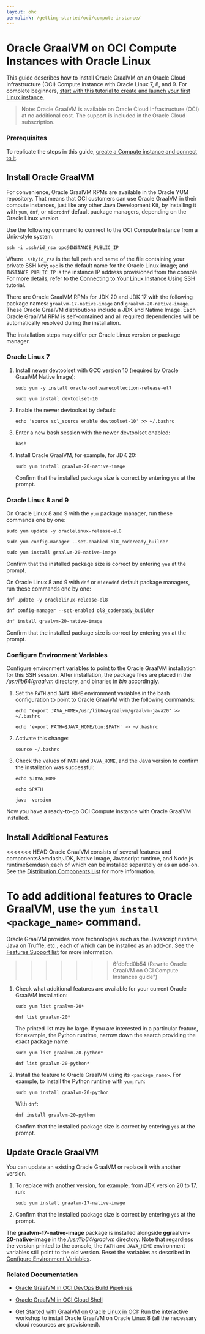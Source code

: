 ```yaml
---
layout: ohc
permalink: /getting-started/oci/compute-instance/
---
```


# Oracle GraalVM on OCI Compute Instances with Oracle Linux

This guide describes how to install Oracle GraalVM on an Oracle Cloud Infrastructure (OCI) Compute instance with Oracle Linux 7, 8, and 9.
For complete beginners, [start with this tutorial to create and launch your first Linux instance](https://docs.oracle.com/iaas/Content/GSG/Reference/overviewworkflow.htm).

> Note: Oracle GraalVM is available on Oracle Cloud Infrastructure (OCI) at no additional cost. The support is included in the Oracle Cloud subscription.

### Prerequisites

To replicate the steps in this guide, [create a Compute instance and connect to it](https://docs.oracle.com/iaas/Content/GSG/Reference/overviewworkflow.htm).

## Install Oracle GraalVM

For convenience, Oracle GraalVM RPMs are available in the Oracle YUM repository. 
That means that OCI customers can use Oracle GraalVM in their compute instances, just like any other Java Development Kit, by installing it with `yum`, `dnf`, or `microdnf` default package managers, depending on the Oracle Linux version.

Use the following command to connect to the OCI Compute Instance from a Unix-style system:

   ```shell
   ssh -i .ssh/id_rsa opc@INSTANCE_PUBLIC_IP
   ```

Where `.ssh/id_rsa` is the full path and name of the file containing your private SSH key; `opc` is the default name for the Oracle Linux image; and `INSTANCE_PUBLIC_IP` is the instance IP address provisioned from the console.
For more details, refer to the [Connecting to Your Linux Instance Using SSH](https://docs.cloud.oracle.com/iaas/Content/GSG/Tasks/testingconnection.htm) tutorial.

There are Oracle GraalVM RPMs for JDK 20 and JDK 17 with the following package names: `graalvm-17-native-image` and `graalvm-20-native-image`. 
These Oracle GraalVM distributions include a JDK and Natime Image.
Each Oracle GraalVM RPM is self-contained and all required dependencies will be automatically resolved during the installation.

The installation steps may differ per Oracle Linux version or package manager. 

### Oracle Linux 7

1. Install newer devtoolset with GCC version 10 (required by Oracle GraalVM Native Image):
   ```shell
   sudo yum -y install oracle-softwarecollection-release-el7
   ```
   ```shell
   sudo yum install devtoolset-10
   ```
2. Enable the newer devtoolset by default:
   ```shell
   echo 'source scl_source enable devtoolset-10' >> ~/.bashrc
   ```
3. Enter a new bash session with the newer devtoolset enabled:
   ```
   bash
   ```
4. Install Oracle GraalVM, for example, for JDK 20:
   ```
   sudo yum install graalvm-20-native-image
   ```
   Confirm that the installed package size is correct by entering `yes` at the prompt.

### Oracle Linux 8 and 9

On Oracle Linux 8 and 9 with the `yum` package manager, run these commands one by one:
```shell
sudo yum update -y oraclelinux-release-el8
```
```shell
sudo yum config-manager --set-enabled ol8_codeready_builder
```
```shell
sudo yum install graalvm-20-native-image
```
Confirm that the installed package size is correct by entering `yes` at the prompt.

On Oracle Linux 8 and 9 with `dnf` or `microdnf` default package managers, run these commands one by one:
```shell
dnf update -y oraclelinux-release-el8
```
```shell
dnf config-manager --set-enabled ol8_codeready_builder
```
```shell
dnf install graalvm-20-native-image
```
Confirm that the installed package size is correct by entering `yes` at the prompt.

### Configure Environment Variables

Configure environment variables to point to the Oracle GraalVM installation for this SSH session. 
After installation, the package files are placed in the _/usr/lib64/graalvm_ directory, and binaries in _bin_ accordingly.

1. Set the `PATH` and `JAVA_HOME` environment variables in the bash configuration to point to Oracle GraalVM with the following commands:
   ```shell
   echo "export JAVA_HOME=/usr/lib64/graalvm/graalvm-java20" >> ~/.bashrc
   ```
   ```shell
   echo 'export PATH=$JAVA_HOME/bin:$PATH' >> ~/.bashrc
   ```
2. Activate this change:
   ```shell
   source ~/.bashrc
   ```
3. Check the values of `PATH` and `JAVA_HOME`, and the Java version to confirm the installation was successful:
   ```shell
   echo $JAVA_HOME
   ```
   ```shell
   echo $PATH
   ```
   ```shell
   java -version
   ```

Now you have a ready-to-go OCI Compute instance with Oracle GraalVM installed.

## Install Additional Features

<<<<<<< HEAD
Oracle GraalVM consists of several features and components&emdash;JDK, Native Image, Javascript runtime, and Node.js runtime&emdash;each of which can be installed separately or as an add-on. 
See the [Distribution Components List](https://docs.oracle.com/en/graalvm/jdk/20/docs/support/#certified-platforms) for more information.

To add additional features to Oracle GraalVM, use the `yum install <package_name>` command. 
=======
Oracle GraalVM provides more technologies such as the Javascript runtime, Java on Truffle, etc., each of which can be installed as an add-on. 
See the [Features Support list](https://docs.oracle.com/en/graalvm/jdk/20/docs/support/#features-support) for more information.
>>>>>>> 6fdbfcd0b54 (Rewrite Oracle GraalVM on OCI Compute Instances guide")

1. Check what additional features are available for your current Oracle GraalVM installation:

   ```shell
   sudo yum list graalvm-20*
   ```
   ```shell
   dnf list graalvm-20*
   ```
   The printed list may be large. If you are interested in a particular feature, for example, the Python runtime, narrow down the search providing the exact package name:

   ```shell
   sudo yum list graalvm-20-python*
   ```
   ```shell
   dnf list graalvm-20-python*
   ```

2. Install the feature to Oracle GraalVM using its `<package_name>`. For example, to install the Python runtime with `yum`, run:
   ```shell
   sudo yum install graalvm-20-python
   ```
   With `dnf`:
   ```shell
   dnf install graalvm-20-python
   ```
   Confirm that the installed package size is correct by entering `yes` at the prompt.

## Update Oracle GraalVM

You can update an existing Oracle GraalVM or replace it with another version. 

1. To replace with another version, for example, from JDK version 20 to 17, run:

   ```shell
   sudo yum install graalvm-17-native-image
   ```

2. Confirm that the installed package size is correct by entering `yes` at the prompt.

The **graalvm-17-native-image** package is installed alongside **ggraalvm-20-native-image** in the _/usr/lib64/graalvm_ directory. Note that regardless the version printed to the console, the `PATH` and `JAVA_HOME` environment variables still point to the old version. Reset the variables as described in [Configure Environment Variables](#configure-environment-variables).

### Related Documentation

- [Oracle GraalVM in OCI DevOps Build Pipelines](installation-devops-build-pipeline.md)

- [Oracle GraalVM in OCI Cloud Shell](cloud-shell.md)

- [Get Started with GraalVM on Oracle Linux in OCI](https://luna.oracle.com/lab/3b0dcf97-22d0-489b-a049-5d269199fa00): Run the interactive workshop to install Oracle GraalVM on Oracle Linux 8 (all the necessary cloud resources are provisioned).
